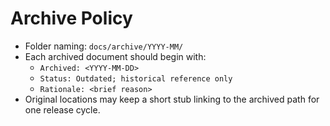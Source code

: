 # Archive Policy

- Folder naming: `docs/archive/YYYY-MM/`
- Each archived document should begin with:
  - `Archived: <YYYY-MM-DD>`
  - `Status: Outdated; historical reference only`
  - `Rationale: <brief reason>`
- Original locations may keep a short stub linking to the archived path for one release cycle.

